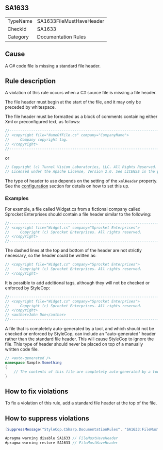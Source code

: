 ﻿## SA1633

<table>
<tr>
  <td>TypeName</td>
  <td>SA1633FileMustHaveHeader</td>
</tr>
<tr>
  <td>CheckId</td>
  <td>SA1633</td>
</tr>
<tr>
  <td>Category</td>
  <td>Documentation Rules</td>
</tr>
</table>

## Cause

A C# code file is missing a standard file header.

## Rule description

A violation of this rule occurs when a C# source file is missing a file header.

The file header must begin at the start of the file, and it may only be preceded by whitespace.

The file header must be formatted as a block of comments containing either Xml or preconfigured text, as follows:

```csharp
//-----------------------------------------------------------------------
// <copyright file="NameOfFile.cs" company="CompanyName">
//     Company copyright tag.
// </copyright>
//-----------------------------------------------------------------------
```

or

```csharp
// Copyright (c) Tunnel Vision Laboratories, LLC. All Rights Reserved.
// Licensed under the Apache License, Version 2.0. See LICENSE in the project root for license information.
```

The type of header to use depends on the setting of the `xmlHeader` property. See the [configuration](https://github.com/brunocunhasilva/StyleCopAnalyzers/blob/master/documentation/Configuration.md) section for details on how to set this up.

### Examples

For example, a file called Widget.cs from a fictional company called Sprocket Enterprises should contain a file header similar to the following:

```csharp
//-----------------------------------------------------------------------
// <copyright file="Widget.cs" company="Sprocket Enterprises">
//     Copyright (c) Sprocket Enterprises. All rights reserved.
// </copyright>
//-----------------------------------------------------------------------
```

The dashed lines at the top and bottom of the header are not strictly necessary, so the header could be written as:

```csharp
// <copyright file="Widget.cs" company="Sprocket Enterprises">
//     Copyright (c) Sprocket Enterprises. All rights reserved.
// </copyright>
```

It is possible to add additional tags, although they will not be checked or enforced by StyleCop:

```csharp
//-----------------------------------------------------------------------
// <copyright file="Widget.cs" company="Sprocket Enterprises">
//     Copyright (c) Sprocket Enterprises. All rights reserved.
// </copyright>
// <author>John Doe</author>
//-----------------------------------------------------------------------
```

A file that is completely auto-generated by a tool, and which should not be checked or enforced by StyleCop, can include an "auto-generated" header rather than the standard file header. This will cause StyleCop to ignore the file. This type of header should never be placed on top of a manually written code file.

```csharp
// <auto-generated />
namespace Sample.Something
{
    // The contents of this file are completely auto-generated by a tool.
}
```

## How to fix violations

To fix a violation of this rule, add a standard file header at the top of the file.

## How to suppress violations

```csharp
[SuppressMessage("StyleCop.CSharp.DocumentationRules", "SA1633:FileMustHaveHeader", Justification = "Reviewed.")]
```

```csharp
#pragma warning disable SA1633 // FileMustHaveHeader
#pragma warning restore SA1633 // FileMustHaveHeader
```
